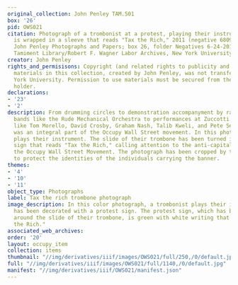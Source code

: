 ```yaml
---
original_collection: John Penley TAM.501
box: '26'
pid: OWS021
citation: Photograph of a trombonist at a protest, playing their instrument which
  is wrapped in a sleeve that reads "Tax the Rich," 2011 (negative 6809); TAM.501
  John Penley Photographs and Papers; box 26, folder Negatives 6-24-2011 - 1-7-2012;
  Tamiment Library/Robert F. Wagner Labor Archives, New York University
creator: John Penley
rights_and_permisisons: Copyright (and related rights to publicity and privacy) to
  materials in this collection, created by John Penley, was not transferred to New
  York University. Permission to use materials must be secured from the copyright
  holder.
declarations:
- '23'
- '2'
description: From drumming circles to demonstration accompanyment by radical marching
  bands like the Rude Mechanical Orchestra to performances at Zuccotti by musicians
  like Tom Morello, David Crosby, Graham Nash, Talib Kweli, and Pete Seeger, music
  was an integral part of the Occupy Wall Street movement. In this photograph, a trombonist
  plays their instrument. The slide of their trombone has been turned into an protest
  sign that reads "Tax the Rich," calling attention to the anti-capitalist roots of
  the Occupy Wall Street Movement. The photograph has been cropped by the curators
  to protect the identities of the individuals carrying the banner.
themes:
- '4'
- '10'
- '11'
object_type: Photographs
label: Tax the rich trombone photograph
image_description: In this color photograph, a trombonist plays their instrument which
  has been decorated with a protest sign. The protest sign, which has been wrapped
  around the slide of their trombone, is green with white writing that reads "Tax
  the Rich."
associated_web_archives:
order: '20'
layout: occupy_item
collection: items
thumbnail: "//img/derivatives/iiif/images/OWS021/full/250,/0/default.jpg"
full: "//img/derivatives/iiif/images/OWS021/full/1140,/0/default.jpg"
manifest: "//img/derivatives/iiif/OWS021/manifest.json"
---
```

